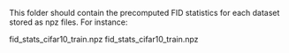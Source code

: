 This folder should contain the precomputed FID statistics for each dataset stored as npz files.
For instance:

fid_stats_cifar10_train.npz
fid_stats_cifar10_train.npz 

